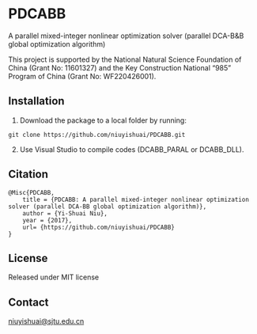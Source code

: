 # PDCABB
A parallel mixed-integer nonlinear optimization solver (parallel DCA-B&amp;B global optimization algorithm)

This project is supported by the National Natural Science Foundation of China (Grant No: 11601327) and the Key Construction National “985” Program of China (Grant No: WF220426001).

## Installation
  1. Download the package to a local folder by running:
```console
git clone https://github.com/niuyishuai/PDCABB.git
```
  2. Use Visual Studio to compile codes (DCABB_PARAL or DCABB_DLL).

## Citation

```
@Misc{PDCABB,
	title = {PDCABB: A parallel mixed-integer nonlinear optimization solver (parallel DCA-BB global optimization algorithm)},
	author = {Yi-Shuai Niu},	
	year = {2017},
	url= {https://github.com/niuyishuai/PDCABB}
}
```

## License

Released under MIT license

## Contact

niuyishuai@sjtu.edu.cn

